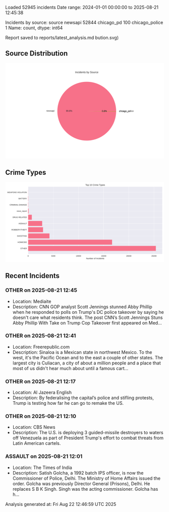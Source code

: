 
Loaded 52945 incidents
Date range: 2024-01-01 00:00:00 to 2025-08-21 12:45:38

Incidents by source:
source
newsapi           52844
chicago_pd          100
chicago_police        1
Name: count, dtype: int64

Report saved to reports/latest_analysis.md
bution.svg)

## Source Distribution
![Source Distribution](images/source_distribution.svg)

## Crime Types
![Crime Types](images/crime_types.svg)

## Recent Incidents

### OTHER on 2025-08-21 12:45
- Location: Mediaite
- Description: CNN GOP analyst Scott Jennings stunned Abby Phillip when he responded to polls on Trump's DC police takeover by saying he doesn't care what residents think.
The post CNN’s Scott Jennings Stuns Abby Phillip With Take on Trump Cop Takeover first appeared on Med…


### OTHER on 2025-08-21 12:41
- Location: Freerepublic.com
- Description: Sinaloa is a Mexican state in northwest Mexico. To the west, it's the Pacific Ocean and to the east a couple of other states. The largest city is Culiacan, a city of about a million people and a place that most of us didn't hear much about until a famous cart…


### OTHER on 2025-08-21 12:17
- Location: Al Jazeera English
- Description: By federalising the capital’s police and stifling protests, Trump is testing how far he can go to remake the US.


### OTHER on 2025-08-21 12:10
- Location: CBS News
- Description: The U.S. is deploying 3 guided-missile destroyers to waters off Venezuela as part of President Trump's effort to combat threats from Latin American cartels.


### ASSAULT on 2025-08-21 12:01
- Location: The Times of India
- Description: Satish Golcha, a 1992 batch IPS officer, is now the Commissioner of Police, Delhi. The Ministry of Home Affairs issued the order. Golcha was previously Director General (Prisons), Delhi. He replaces S B K Singh. Singh was the acting commissioner. Golcha has h…

Analysis generated at: Fri Aug 22 12:46:59 UTC 2025
